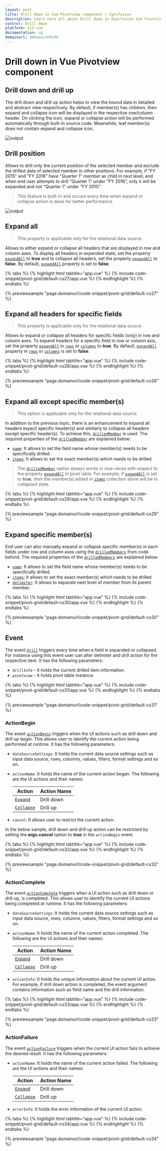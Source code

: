 ```yaml
---
layout: post
title: Drill down in Vue Pivotview component | Syncfusion
description: Learn here all about Drill down in Syncfusion Vue Pivotview component of Syncfusion Essential JS 2 and more.
control: Drill down 
platform: ej2-vue
documentation: ug
domainurl: ##DomainURL##
---
```


# Drill down in Vue Pivotview component

## Drill down and drill up

The drill down and drill up action helps to view the bound data in detailed and abstract view respectively. By default, if member(s) has children, then expand and collapse icon will be displayed in the respective row/column header. On clicking the icon, expand or collapse action will be performed automatically through built-in source code. Meanwhile, leaf member(s) does not contain expand and collapse icon.

![output](images/drill.png)

## Drill position

Allows to drill only the current position of the selected member and exclude the drilled data of selected member in other positions. For example, if "FY 2015" and "FY 2016" have "Quarter 1" member as child in next level, and when end user attempts to drill "Quarter 1" under "FY 2016", only it will be expanded and not "Quarter 1" under "FY 2015".

> This feature is built-in and occurs every time when expand or collapse action is done for better performance.

![output](images/drill_position.png)

## Expand all

> This property is applicable only for the relational data source.

Allows to either expand or collapse all headers that are displayed in row and column axes. To display all headers in expanded state, set the property [`expandAll`](https://ej2.syncfusion.com/vue/documentation/api/pivotview/dataSourceSettings/#expandall) to **true** and to collapse all headers, set the property [`expandAll`](https://ej2.syncfusion.com/vue/documentation/api/pivotview/dataSourceSettings/#expandall) to **false**. By default, [`expandAll`](https://ej2.syncfusion.com/vue/documentation/api/pivotview/dataSourceSettings/#expandall) property is set to **false**.

{% tabs %}
{% highlight html tabtitle="app.vue" %}
{% include code-snippet/pivot-grid/default-cs27/app.vue %}
{% endhighlight %}
{% endtabs %}
        
{% previewsample "page.domainurl/code-snippet/pivot-grid/default-cs27" %}

## Expand all headers for specific fields

> This property is applicable only for the relational data source.

Allows to expand or collapse all headers for specific fields (only) in row and column axes. To expand headers for a specific field in row or column axis, set the property [`expandAll`](https://ej2.syncfusion.com/vue/documentation/api/pivotview/fieldOptionsModel/#expandAll) in [`rows`](https://ej2.syncfusion.com/vue/documentation/api/pivotview/dataSourceSettings/#rows) or [`columns`](https://ej2.syncfusion.com/vue/documentation/api/pivotview/dataSourceSettings/#columns) to **true**. By default, [`expandAll`](https://ej2.syncfusion.com/vue/documentation/api/pivotview/fieldOptionsModel/#expandAll) property in [`rows`](https://ej2.syncfusion.com/vue/documentation/api/pivotview/dataSourceSettings/#rows) or [`columns`](https://ej2.syncfusion.com/vue/documentation/api/pivotview/dataSourceSettings/#columns) is set to **false**.

{% tabs %}
{% highlight html tabtitle="app.vue" %}
{% include code-snippet/pivot-grid/default-cs28/app.vue %}
{% endhighlight %}
{% endtabs %}
        
{% previewsample "page.domainurl/code-snippet/pivot-grid/default-cs28" %}

## Expand all except specific member(s)

> This option is applicable only for the relational data source.

In addition to the previous topic, there is an enhancement to expand all headers expect specific header(s) and similarly to collapse all headers except specific header(s). To achieve this, [`drilledMember`](https://ej2.syncfusion.com/vue/documentation/api/pivotview/dataSourceSettings/#drilledmembers)  is used. The required properties of the [`drilledMember`](https://ej2.syncfusion.com/vue/documentation/api/pivotview/drillOptions/) are explained below:

* [`name`](https://ej2.syncfusion.com/vue/documentation/api/pivotview/drillOptions/#name): It allows to set the field name whose member(s) needs to be specifically drilled.
* [`items`](https://ej2.syncfusion.com/vue/documentation/api/pivotview/drillOptions/#items): It allows to set the exact member(s) which needs to be drilled.

> The [`drilledMember`](https://ej2.syncfusion.com/vue/documentation/api/pivotview/dataSourceSettings/#drilledmembers) option always works in vice-versa with respect to the property [`expandAll`](https://ej2.syncfusion.com/vue/documentation/api/pivotview/dataSourceSettings/#expandall) in pivot table. For example, if [`expandAll`](https://ej2.syncfusion.com/vue/documentation/api/pivotview/dataSourceSettings/#expandall) is set to **true**, then the member(s) added in [`items`](https://ej2.syncfusion.com/vue/documentation/api/pivotview/drillOptions/#items) collection alone will be in collapsed state.

{% tabs %}
{% highlight html tabtitle="app.vue" %}
{% include code-snippet/pivot-grid/default-cs29/app.vue %}
{% endhighlight %}
{% endtabs %}
        
{% previewsample "page.domainurl/code-snippet/pivot-grid/default-cs29" %}

## Expand specific member(s)

End user can also manually expand or collapse specific member(s) in each fields under row and column axes using the [`drilledMembers`](https://ej2.syncfusion.com/vue/documentation/api/pivotview/drillOptions/) from code behind. The required properties of the [`drilledMembers`](https://ej2.syncfusion.com/vue/documentation/api/pivotview/drillOptions/) are explained below:

* [`name`](https://ej2.syncfusion.com/vue/documentation/api/pivotview/drillOptions/#name): It allows to set the field name whose member(s) needs to be specifically drilled.
* [`items`](https://ej2.syncfusion.com/vue/documentation/api/pivotview/drillOptions/#items): It allows to set the exact member(s) which needs to be drilled.
* [`delimiter`](https://ej2.syncfusion.com/vue/documentation/api/pivotview/drillOptions/#delimiter): It allows to separate next level of member from its parent member.

{% tabs %}
{% highlight html tabtitle="app.vue" %}
{% include code-snippet/pivot-grid/default-cs30/app.vue %}
{% endhighlight %}
{% endtabs %}
        
{% previewsample "page.domainurl/code-snippet/pivot-grid/default-cs30" %}

## Event

The event [`drill`](https://ej2.syncfusion.com/vue/documentation/api/pivotview#aggregatecellinfo) triggers every time when a field is expanded or collapsed. For instance using this event user can alter delimiter and drill action for the respective item. It has the following parameters:

* `drillInfo` - It holds the current drilled item information.
* `pivotview` - It holds pivot table instance.

{% tabs %}
{% highlight html tabtitle="app.vue" %}
{% include code-snippet/pivot-grid/default-cs31/app.vue %}
{% endhighlight %}
{% endtabs %}
        
{% previewsample "page.domainurl/code-snippet/pivot-grid/default-cs31" %}

### ActionBegin

The event [`actionBegin`](https://ej2.syncfusion.com/vue/documentation/api/pivotview/#actionbegin) triggers when the UI actions such as drill down and drill up begin. This allows user to identify the current action being performed at runtime. It has the following parameters:

* `dataSourceSettings`: It holds the current data source settings such as input data source, rows, columns, values, filters, format settings and so on.

* `actionName`: It holds the name of the current action began. The following are the UI actions and their names:

    | Action | Action Name|
    |------|-------------|
    | [`Expand`](./drill-down/#Drill-down-and-drill-up)| Drill down|
    | [`Collapse`](./drill-down/#Drill-down-and-drill-up)| Drill up|

* `cancel`: It allows user to restrict the current action.

In the below sample, drill down and drill up action can be restricted by setting the **args.cancel** option to **true** in the `actionBegin` event.

{% tabs %}
{% highlight html tabtitle="app.vue" %}
{% include code-snippet/pivot-grid/default-cs32/app.vue %}
{% endhighlight %}
{% endtabs %}
        
{% previewsample "page.domainurl/code-snippet/pivot-grid/default-cs32" %}

### ActionComplete

The event [`actionComplete`](https://ej2.syncfusion.com/vue/documentation/api/pivotview/#actioncomplete) triggers when a UI action such as drill down or drill up, is completed. This allows user to identify the current UI actions being completed at runtime. It has the following parameters:

* `dataSourceSettings`: It holds the current data source settings such as input data source, rows, columns, values, filters, format settings and so on.

* `actionName`: It holds the name of the current action completed. The following are the UI actions and their names:

    | Action | Action Name|
    |------|-------------|
    | [`Expand`](./drill-down/#Drill-down-and-drill-up)| Drill down|
    | [`Collapse`](./drill-down/#Drill-down-and-drill-up)| Drill up|

* `actionInfo`: It holds the unique information about the current UI action. For example, if drill down action is completed, the event argument contains information such as field name and the drill information.

{% tabs %}
{% highlight html tabtitle="app.vue" %}
{% include code-snippet/pivot-grid/default-cs33/app.vue %}
{% endhighlight %}
{% endtabs %}
        
{% previewsample "page.domainurl/code-snippet/pivot-grid/default-cs33" %}

### ActionFailure

The event [`actionFailure`](https://ej2.syncfusion.com/vue/documentation/api/pivotview/#actionfailure) triggers when the current UI action fails to achieve the desired result. It has the following parameters:

* `actionName`: It holds the name of the current action failed. The following are the UI actions and their names:

    | Action | Action Name|
    |------|-------------|
    | [`Expand`](./drill-down/#Drill-down-and-drill-up)| Drill down|
    | [`Collapse`](./drill-down/#Drill-down-and-drill-up)| Drill up|

* `errorInfo`: It holds the error information of the current UI action.

{% tabs %}
{% highlight html tabtitle="app.vue" %}
{% include code-snippet/pivot-grid/default-cs34/app.vue %}
{% endhighlight %}
{% endtabs %}
        
{% previewsample "page.domainurl/code-snippet/pivot-grid/default-cs34" %}